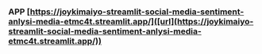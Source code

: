 ### APP [https://joykimaiyo-streamlit-social-media-sentiment-anlysi-media-etmc4t.streamlit.app/]([url](https://joykimaiyo-streamlit-social-media-sentiment-anlysi-media-etmc4t.streamlit.app/))
